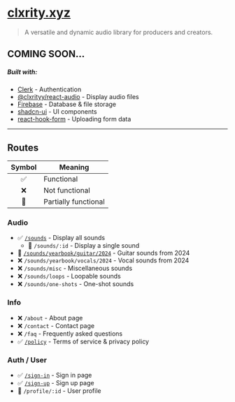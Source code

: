 # [clxrity.xyz](https://clxrity.xyz)

> A versatile and dynamic audio library for producers and creators.

## COMING SOON...

##### Built with:
- [Clerk](https://clerk.com/) - Authentication
- [@clxrityy/react-audio](https://github.com/clxrityy/react-audio) - Display audio files
- [Firebase](https://firebase.google.com/) - Database & file storage
- [shadcn-ui](https://ui.shadcn.com/) - UI components
- [react-hook-form](https://react-hook-form.com/) - Uploading form data

---

## Routes

| Symbol | Meaning |
| :----: | ------- |
| ✅ | Functional |
| ❌ | Not functional |
| 🟰 | Partially functional |


### Audio
- ✅ [`/sounds`](https://clxrity.xyz/sounds) - Display all sounds
    - 🟰 `/sounds/:id` - Display a single sound
- 🟰 [`/sounds/yearbook/guitar/2024`](https://clxrity.xyz/sounds/yearbook/guitar/2024) - Guitar sounds from 2024
- ❌ `/sounds/yearbook/vocals/2024` - Vocal sounds from 2024
- ❌ `/sounds/misc` - Miscellaneous sounds
- ❌ `/sounds/loops` - Loopable sounds
- ❌ `/sounds/one-shots` - One-shot sounds

### Info
- ❌ `/about` - About page
- ❌ `/contact` - Contact page
- ❌ `/faq` - Frequently asked questions
- ✅ [`/policy`](https://clxrity.xyz/policy) - Terms of service & privacy policy

### Auth / User
- ✅ [`/sign-in`](https://clxrity.xyz/sign-in) - Sign in page
- ✅ [`/sign-up`](https://clxrity.xyz/sign-up) - Sign up page
- 🟰 `/profile/:id` - User profile

